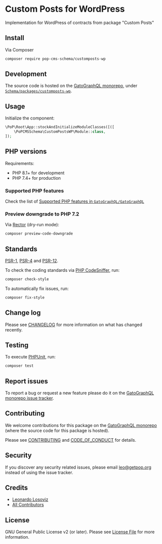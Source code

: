 # Custom Posts for WordPress

<!--
[![Build Status][ico-travis]][link-travis]
[![Quality Score][ico-code-quality]][link-code-quality]
[![Software License][ico-license]](LICENSE.md)
[![Latest Version on Packagist][ico-version]][link-packagist]
[![Coverage Status][ico-scrutinizer]][link-scrutinizer]
[![Total Downloads][ico-downloads]][link-downloads]
-->

Implementation for WordPress of contracts from package "Custom Posts"

## Install

Via Composer

``` bash
composer require pop-cms-schema/customposts-wp
```

## Development

The source code is hosted on the [GatoGraphQL monorepo](https://github.com/GatoGraphQL/GatoGraphQL), under [`Schema/packages/customposts-wp`](https://github.com/GatoGraphQL/GatoGraphQL/tree/master/layers/Schema/packages/customposts-wp).

## Usage

Initialize the component:

``` php
\PoP\Root\App::stockAndInitializeModuleClasses([([
    \PoPCMSSchema\CustomPostsWP\Module::class,
]);
```

## PHP versions

Requirements:

- PHP 8.1+ for development
- PHP 7.4+ for production

### Supported PHP features

Check the list of [Supported PHP features in `GatoGraphQL/GatoGraphQL`](https://github.com/GatoGraphQL/GatoGraphQL/blob/master/docs/supported-php-features.md)

### Preview downgrade to PHP 7.2

Via [Rector](https://github.com/rectorphp/rector) (dry-run mode):

```bash
composer preview-code-downgrade
```

## Standards

[PSR-1](https://www.php-fig.org/psr/psr-1), [PSR-4](https://www.php-fig.org/psr/psr-4) and [PSR-12](https://www.php-fig.org/psr/psr-12).

To check the coding standards via [PHP CodeSniffer](https://github.com/squizlabs/PHP_CodeSniffer), run:

``` bash
composer check-style
```

To automatically fix issues, run:

``` bash
composer fix-style
```

## Change log

Please see [CHANGELOG](CHANGELOG.md) for more information on what has changed recently.

## Testing

To execute [PHPUnit](https://phpunit.de/), run:

``` bash
composer test
```

## Report issues

To report a bug or request a new feature please do it on the [GatoGraphQL monorepo issue tracker](https://github.com/GatoGraphQL/GatoGraphQL/issues).

## Contributing

We welcome contributions for this package on the [GatoGraphQL monorepo](https://github.com/GatoGraphQL/GatoGraphQL) (where the source code for this package is hosted).

Please see [CONTRIBUTING](CONTRIBUTING.md) and [CODE_OF_CONDUCT](CODE_OF_CONDUCT.md) for details.

## Security

If you discover any security related issues, please email leo@getpop.org instead of using the issue tracker.

## Credits

- [Leonardo Losoviz][link-author]
- [All Contributors][link-contributors]

## License

GNU General Public License v2 (or later). Please see [License File](LICENSE.md) for more information.

[ico-version]: https://img.shields.io/packagist/v/pop-cms-schema/customposts-wp.svg?style=flat-square
[ico-license]: https://img.shields.io/badge/license-GPLv2-brightgreen.svg?style=flat-square
[ico-travis]: https://img.shields.io/travis/pop-cms-schema/customposts-wp/master.svg?style=flat-square
[ico-scrutinizer]: https://img.shields.io/scrutinizer/coverage/g/pop-cms-schema/customposts-wp.svg?style=flat-square
[ico-code-quality]: https://img.shields.io/scrutinizer/g/pop-cms-schema/customposts-wp.svg?style=flat-square
[ico-downloads]: https://img.shields.io/packagist/dt/pop-cms-schema/customposts-wp.svg?style=flat-square

[link-packagist]: https://packagist.org/packages/pop-cms-schema/customposts-wp
[link-travis]: https://travis-ci.org/pop-cms-schema/customposts-wp
[link-scrutinizer]: https://scrutinizer-ci.com/g/pop-cms-schema/customposts-wp/code-structure
[link-code-quality]: https://scrutinizer-ci.com/g/pop-cms-schema/customposts-wp
[link-downloads]: https://packagist.org/packages/pop-cms-schema/customposts-wp
[link-author]: https://github.com/leoloso
[link-contributors]: ../../../../../../contributors
